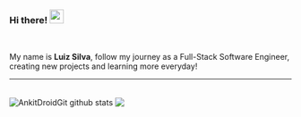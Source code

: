 ### Hi there! <img src="https://media.giphy.com/media/hvRJCLFzcasrR4ia7z/giphy.gif" width="25px">

<br/>

My name is <strong>Luiz Silva</strong>, follow my journey as a Full-Stack Software Engineer, creating new projects and learning more everyday!

--- 

<br/>

<img align="center" src="https://github-readme-stats.vercel.app/api?username=LSilva30&show_icons=true&theme=chartreuse-dark&line_height=27" alt="AnkitDroidGit github stats" />	

<img align="center" src="https://github-readme-stats.vercel.app/api/top-langs/?username=LSilva30&layout=compact&theme=chartreuse-dark" />	
